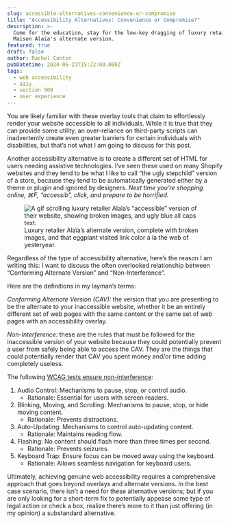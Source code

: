 ```yaml
---
slug: accessible-alternatives-convenience-or-compromise
title: "Accessibility Alternatives: Convenience or Compromise?"
description: >-
  Come for the education, stay for the low-key dragging of luxury retailer
  Maison Alaïa's alternate version.
featured: true
draft: false
author: Rachel Cantor
pubDatetime: 2024-06-23T15:22:00.000Z
tags:
  - web accessibility
  - a11y
  - section 508
  - user experience
---
```


You are likely familiar with these overlay tools that claim to effortlessly render your website accessible to all individuals. While it is true that they can provide some utility, an over-reliance on third-party scripts can inadvertently create even greater barriers for certain individuals with disabilities, but that’s not what I am going to discuss for this post.

Another accessibility alternative is to create a different set of HTML for users needing assistive technologies. I’ve seen these used on many Shopify websites and they tend to be what I like to call “the ugly stepchild” version of a store, because they tend to be automatically generated either by a theme or plugin and ignored by designers. _Next time you’re shopping online, ⌘F, “accessib”, click, and prepare to be horrified._

<figure>
<img alt='A gif scrolling luxury retailer Alaïa’s “accessible” version of their website, showing broken images, and ugly blue all caps text.' src='/uploads/accessible_alaia.gif'>
<figcaption class='text-center'>Luxury retailer Alaïa’s alternate version, complete with broken images, and that eggplant visited link color á la the web of yesteryear.</figcaption>
</figure>

Regardless of the type of accessibility alternative, here’s the reason I am writing this: I want to discuss the often overlooked relationship between “Conforming Alternate Version” and “Non-Interference”.

Here are the definitions in my layman’s terms:

_Conforming Alternate Version (CAV):_ the version that you are presenting to be the alternate to your inaccessible website, whether it be an entirely different set of web pages with the same content or the same set of web pages with an accessibility overlay.

_Non-Interference:_ these are the rules that must be followed for the inaccessible version of your website because they could potentially prevent a user from safely being able to access the CAV. They are the things that could potentially render that CAV you spent money and/or time adding completely useless.

The following [WCAG tests ensure non-interference](https://www.w3.org/TR/2008/REC-WCAG20-20081211/#cc5):

1. Audio Control: Mechanisms to pause, stop, or control audio.
   - Rationale: Essential for users with screen readers.
2. Blinking, Moving, and Scrolling: Mechanisms to pause, stop, or hide moving content.
   - Rationale: Prevents distractions.
3. Auto-Updating: Mechanisms to control auto-updating content.
   - Rationale: Maintains reading flow.
4. Flashing: No content should flash more than three times per second.
   - Rationale: Prevents seizures.
5. Keyboard Trap: Ensure focus can be moved away using the keyboard.
   - Rationale: Allows seamless navigation for keyboard users.

Ultimately, achieving genuine web accessibility requires a comprehensive approach that goes beyond overlays and alternate versions. In the best case scenario, there isn’t a need for these alternative versions; but if you are only looking for a short-term fix to potentially appease some type of legal action or check a box, realize there’s more to it than just offering (in my opinion) a substandard alternative.
